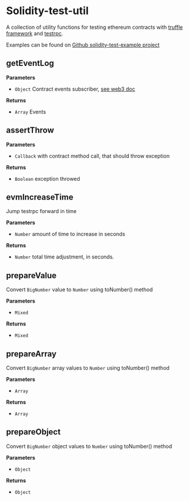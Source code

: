 # Solidity-test-util

A collection of utility functions for testing ethereum contracts with [truffle framework](https://github.com/Consensys/truffle) and [testrpc](https://github.com/ethereumjs/testrpc).

Examples can be found on [Github solidity-test-example project](https://github.com/vitiko/solidity-test-example/blob/master/test/CongressWithTestUtil.js) 

## getEventLog
 
**Parameters**

-   `Object` Contract events subscriber,  [see web3 doc](https://github.com/ethereum/wiki/wiki/JavaScript-API#contract-events)

**Returns**
 
 - `Array`  Events
 
 
## assertThrow

**Parameters**

-   `Callback` with  contract method call, that should throw exception

**Returns**
 
 - `Boolean` exception throwed


## evmIncreaseTime

Jump testrpc forward in time 

**Parameters**

-   `Number` amount of time to increase in seconds

**Returns**
 
 - `Number`  total time adjustment, in seconds.
 
 
 
 ## prepareValue 
   
 Convert `BigNumber` value to `Number` using toNumber() method
   
 **Parameters**
   
 -  `Mixed` 
   
 **Returns**
   
 - `Mixed` 
  
 ## prepareArray 
 
  Convert `BigNumber` array values to `Number` using toNumber() method
    
  **Parameters**
    
  - `Array` 
    
  **Returns**
    
  - `Array` 
   
 ## prepareObject
 
  Convert `BigNumber` object values to `Number` using toNumber() method
    
  **Parameters**
    
  -   `Object` 
    
  **Returns**
    
  - `Object` 